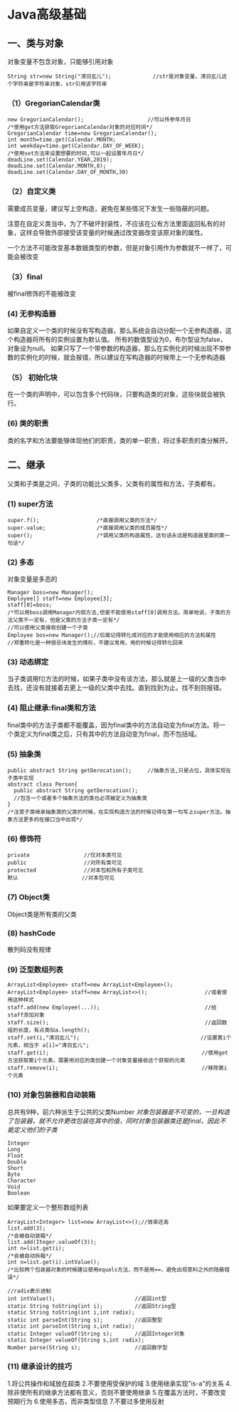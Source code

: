 # Java高级基础
## 一、类与对象
对象变量不包含对象，只能够引用对象
```Java{2}
String str=new String("清羽玄儿");             //str是对象变量，清羽玄儿这个字符串是字符串对象，str引用该字符串
```
### （1）GregorianCalendar类
```Java{2}
new GregorianCalendar();                    //可以传参年月日
/*使用get方法获取GregorianCalendar对象的对应时间*/
GregorianCalendar time=new GregorianCalendar();
int month=time.get(Calendar.MONTH;
int weekday=time.get(Calendar.DAY_OF_WEEK);
/*使用set方法来设置想要的时间,可以一起设置年月日*/
deadLine.set(Calendar.YEAR,2019);
deadLine.set(Calendar.MONTH,8);
deadLine.set(Calendar.DAY_OF_MONTH,30)
```
### （2）自定义类
需要成员变量，建议写上空构造，避免在某些情况下发生一些隐蔽的问题。

注意在自定义类当中，为了不破坏封装性，不应该在公有方法里面返回私有的对象，这样会导致外部接受该变量的时候通过改变器改变该原对象的属性。

一个方法不可能改变基本数据类型的参数，但是对象引用作为参数就不一样了，可能会被改变

### （3）final
被final修饰的不能被改变

###  (4) 无参构造器
如果自定义一个类的时候没有写构造器，那么系统会自动分配一个无参构造器，这个构造器将所有的实例设置为默认值。
所有的数值型设为0，布尔型设为false，对象设为null。
如果只写了一个带参数的构造器，那么在实例化的时候出现不带参数的实例化的时候，就会报错，所以建议在写构造器的时候带上一个无参构造器

### （5） 初始化块
在一个类的声明中，可以包含多个代码块，只要构造类的对象，这些块就会被执行。

### (6) 类的职责
类的名字和方法要能够体现他们的职责，类的单一职责，将过多职责的类分解开。


## 二、继承
父类和子类是之间，子类的功能比父类多，父类有的属性和方法，子类都有。
### (1) super方法
```Java{2}
super.f();                  /*直接调用父类的方法*/
super.value;                /*直接调用父类的成员属性*/
super();                    /*调用父类的构造属性，这句话永远是构造器里面的第一句话*/
```
### (2) 多态
对象变量是多态的
```Java{2}
Manager boss=new Manager();
Employee[] staff=new Employee[3];
staff[0]=boss;
/*可以用boss调用Manager内部方法,但是不能使用staff[0]调用方法。简单地说，子类的方法父类不一定有，但是父类的方法子类一定有*/
//可以使用父类接收创建一个子类
Employee bos=new Manager();//后面记得转化成对应的才能使用相应的方法和属性
//郑重转化是一种很忌讳发生的情形，不建议常用，用的时候记得转化回来
```
### (3) 动态绑定
当子类调用f()方法的时候，如果子类中没有该方法，那么就是上一级的父类当中去找，还没有就接着去更上一级的父类中去找。直到找到为止。找不到则报错。
### (4) 阻止继承:final类和方法
final类中的方法子类都不能覆盖，因为final类中的方法自动变为final方法。将一个类定义为final类之后，只有其中的方法自动变为final，而不包括域。
### (5) 抽象类
```Java{2}
public abstract String getDerocation();     //抽象方法,只是占位，具体实现在子类中实现
abstract class Person{
  public abstract String getDerocation();
  //包含一个或者多个抽象方法的类也必须被定义为抽象类
}
/*注意子类继承抽象类的父类的时候，在实现构造方法的时候记得在第一句写上super方法。抽象方法更多的在接口当中出现*/
```
### (6) 修饰符
```Java{2}
private                 //仅对本类可见
public                  //对所有类可见
protected               //对本包和所有子类可见
默认                    //对本包可见
```
### (7) Object类
Object类是所有类的父类 
### (8) hashCode
散列码没有规律
### (9) 泛型数组列表
```Java{2}
ArrayList<Employee> staff=new ArrayList<Employee>();
ArrayList<Employee> staff=new ArrayList<>();                  //或者使用这种样式
staff.add(new Employee(...));                                 //给staff添加对象
staff.size();                                                 //返回数组的长度，有点类似a.length();
staff.set(i,"清羽玄儿");                                      //设置第i个元素，相当于 a[i]="清羽玄儿";
staff.get(i);                                                //使用get方法获取第i个元素，需要用对应的类创建一个对象变量接收这个获取的元素
staff.remove(i);                                             //移除第i个元素
```
### (10) 对象包装器和自动装箱
总共有9种，前六种派生于公共的父类Number
*对象包装器是不可变的，一旦构造了包装器，就不允许更改包装在其中的值，同时对象包装器类还是final，因此不能定义他们的子类*
```Java{2}
Integer
Long
Float
Double
Short
Byte
Character
Void
Boolean
```
如果要定义一个整形数组列表
```Java{2}
ArrayList<Integer> list=new ArrayList<>();//效率还高
list.add(3);
/*会被自动装箱*/
list.add(Iteger.valueOf(3));
int n=list.get(i);
/*会被自动拆箱*/
int n=list.get(i).intValue();
/*比较两个包装器对象的时候建议使用equals方法，而不是用==，避免出现意料之外的隐蔽错误*/
```
```Java{2}
//radix表示进制
int intValue();                         //返回int型
static String toString(int i);          //返回String型
static String toString(int i,int radix);
static int parseInt(String s);          //返回整型
static int parseInt(String s,int radix);
static Integer valueOf(String s);       //返回Integer对象
static Integer valueOf(String s,int radix);
Number parse(String s);                 //返回数字型
```
### (11) 继承设计的技巧
1.将公共操作和域放在超类
2.不要使用受保护的域
3.使用继承实现"is-a"的关系
4.除非使所有的继承方法都有意义，否则不要使用继承
5.在覆盖方法时，不要改变预期行为
6.使用多态，而非类型信息
7.不要过多使用反射

